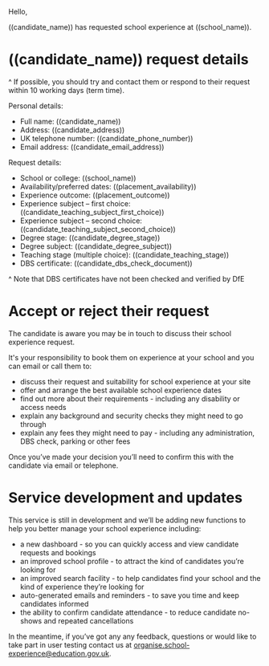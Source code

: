 Hello,

((candidate_name)) has requested school experience at ((school_name)).

# ((candidate_name)) request details

^ If possible, you should try and contact them or respond to their request within 10 working days (term time).

Personal details:

* Full name: ((candidate_name))
* Address: ((candidate_address))
* UK telephone number: ((candidate_phone_number))
* Email address: ((candidate_email_address))

Request details:

* School or college: ((school_name))
* Availability/preferred dates: ((placement_availability))
* Experience outcome: ((placement_outcome))
* Experience subject – first choice: ((candidate_teaching_subject_first_choice))
* Experience subject – second choice: ((candidate_teaching_subject_second_choice))
* Degree stage: ((candidate_degree_stage))
* Degree subject: ((candidate_degree_subject))
* Teaching stage (multiple choice): ((candidate_teaching_stage))
* DBS certificate: ((candidate_dbs_check_document))

^ Note that DBS certificates have not been checked and verified by DfE

# Accept or reject their request

The candidate is aware you may be in touch to discuss their school experience request.

It's your responsibility to book them on experience at your school and you can email or call them to:

* discuss their request and suitability for school experience at your site
* offer and arrange the best available school experience dates
* find out more about their requirements - including any disability or access needs
* explain any background and security checks they might need to go through
* explain any fees they might need to pay - including any administration, DBS check, parking or other fees

Once you’ve made your decision you’ll need to confirm this with the candidate via email or telephone.

# Service development and updates

This service is still in development and we’ll be adding new functions to help you better manage your school experience including:

* a new dashboard - so you can quickly access and view candidate requests and bookings
* an improved school profile - to attract the kind of candidates you’re looking for
* an improved search facility - to help candidates find your school and the kind of experience they’re looking for
* auto-generated emails and reminders - to save you time and keep candidates informed
* the ability to confirm candidate attendance - to reduce candidate no-shows and repeated cancellations

In the meantime, if you’ve got any any feedback, questions or would like to take part in user testing contact us at organise.school-experience@education.gov.uk.